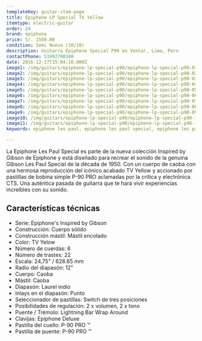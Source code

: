 ```yaml
---
templateKey: guitar-item-page
title: Epiphone LP Special TV Yellow
itemtype: electric-guitar
order: 24
brand: epiphone
price: S/. 1550.00
condition: Semi Nueva (10/10)
description: Guitarra Epiphone Special P90 en Venta!, Lima, Peru
contactPhone: 51992780348
date: 2016-12-17T15:04:10.000Z
image1: /img/guitars/epiphone-lp-special-p90/epiphone-lp-special-p90-01.jpg
image2: /img/guitars/epiphone-lp-special-p90/epiphone-lp-special-p90-02.jpg
image3: /img/guitars/epiphone-lp-special-p90/epiphone-lp-special-p90-03.jpg
image4: /img/guitars/epiphone-lp-special-p90/epiphone-lp-special-p90-04.jpg
image5: /img/guitars/epiphone-lp-special-p90/epiphone-lp-special-p90-05.jpg
image6: /img/guitars/epiphone-lp-special-p90/epiphone-lp-special-p90-06.jpg
image7: /img/guitars/epiphone-lp-special-p90/epiphone-lp-special-p90-07.jpg
image8: /img/guitars/epiphone-lp-special-p90/epiphone-lp-special-p90-08.jpg
image9: /img/guitars/epiphone-lp-special-p90/epiphone-lp-special-p90-09.jpg
image10: /img/guitars/epiphone-lp-special-p90/epiphone-lp-special-p90-10.jpg
image11: /img/guitars/epiphone-lp-special-p90/epiphone-lp-special-p90-11.jpg
keywords: epiphone les paul, epiphone les paul special, epiphone les paul special p90

---
```

La Epiphone Les Paul Special es parte de la nueva colección Inspired by Gibson de Epiphone y está diseñado para recrear el sonido de la genuina Gibson Les Paul Special de la década de 1950. Con un cuerpo de caoba con una hermosa reproducción del icónico acabado TV Yellow y accionado por pastillas de bobina simple P-90 PRO aclamadas por la crítica y electrónica CTS. Una auténtica pasada de guitarra que te hará vivir experiencias increíbles con su sonido.

## Características técnicas

* Serie: Epiphone's Inspired by Gibson
* Construcción: Cuerpo sólido
* Construcción mástil: Mástil encolado
* Color: TV Yelow
* Número de cuerdas: 6
* Número de trastes: 22
* Escala: 24,75" / 628.65 mm
* Radio del diapasón: 12"
* Cuerpo: Caoba
* Mástil: Caoba
* Diapasón: Laurel indio
* Inlays en el diapasón: Punto
* Seleccionador de pastillas: Switch de tres posiciones
* Posibilidades de regulación: 2 x volumen, 2 x tono
* Puente / Trémolo: Lightning Bar Wrap Around
* Clavijas: Epiphone Deluxe
* Pastilla del cuello: P-90 PRO ™
* Pastilla de puente: P-90 PRO ™